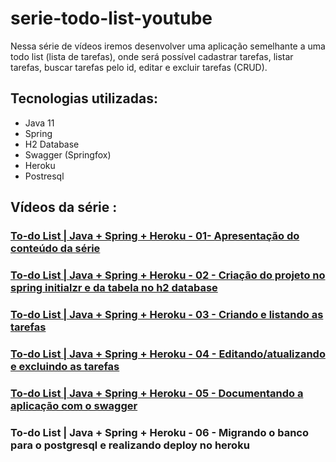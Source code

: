 # serie-todo-list-youtube

Nessa série de vídeos iremos desenvolver uma aplicação semelhante a uma todo list (lista de tarefas), onde será possível cadastrar tarefas, listar tarefas, buscar tarefas pelo id, editar e excluir tarefas (CRUD).



## Tecnologias utilizadas:

- Java 11
- Spring 
- H2 Database
- Swagger (Springfox)
- Heroku
- Postresql


## Vídeos da série :


### [To-do List | Java + Spring + Heroku - 01- Apresentação do conteúdo da série](https://www.youtube.com/watch?v=un7EgWqgNMs&t=116s)


### [To-do List | Java  + Spring + Heroku - 02 - Criação do projeto no spring initialzr e da tabela no h2 database](https://www.youtube.com/watch?v=x0QtRR0Gp40)


### [To-do List | Java + Spring + Heroku - 03 - Criando e listando as tarefas](https://www.youtube.com/watch?v=fR1O_U7Wd-c&t=408s)


### [To-do List |  Java + Spring + Heroku - 04 - Editando/atualizando e excluindo as tarefas](https://www.youtube.com/watch?v=jX6LAQQGunY&t=21s)


### [To-do List |  Java + Spring + Heroku - 05 - Documentando a aplicação com o swagger](https://www.youtube.com/watch?v=WMvaVwgrIFE&t)


### To-do List | Java + Spring + Heroku - 06 - Migrando o banco para o postgresql e realizando deploy no heroku












